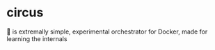 # circus
🎪 is extremally simple, experimental orchestrator for Docker, made for learning the internals

